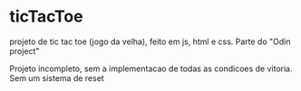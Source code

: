 # ticTacToe
projeto de tic tac toe (jogo da velha), feito em js, html e css. Parte do "Odin project"


Projeto incompleto, sem a implementacao de todas as condicoes de vitoria.
Sem um sistema de reset